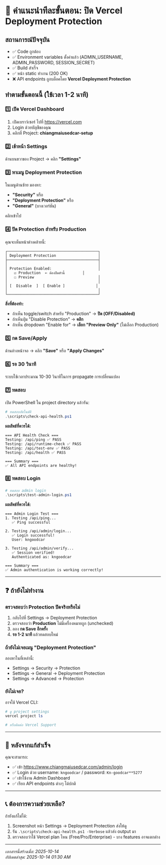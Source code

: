 # 🎯 คำแนะนำทีละขั้นตอน: ปิด Vercel Deployment Protection

## สถานการณ์ปัจจุบัน
- ✅ Code ถูกต้อง
- ✅ Environment variables ตั้งค่าแล้ว (ADMIN_USERNAME, ADMIN_PASSWORD, SESSION_SECRET)
- ✅ Build สำเร็จ
- ✅ หน้า static ทำงาน (200 OK)
- ❌ API endpoints ถูกบล็อคโดย **Vercel Deployment Protection**

## ทำตามขั้นตอนนี้ (ใช้เวลา 1-2 นาที)

### 1️⃣ เปิด Vercel Dashboard

1. เปิดเบราว์เซอร์ ไปที่ <https://vercel.com>
2. Login ด้วยบัญชีของคุณ
3. คลิกที่ Project: **chiangmaiusedcar-setup**

### 2️⃣ เข้าหน้า Settings

ด้านบนขวาของ Project → คลิก **"Settings"**

### 3️⃣ หาเมนู Deployment Protection

ในเมนูด้านซ้าย มองหา:
- **"Security"** หรือ
- **"Deployment Protection"** หรือ
- **"General"** (บางเวอร์ชัน)

คลิกเข้าไป

### 4️⃣ ปิด Protection สำหรับ Production

คุณจะเห็นหน้าต่างคล้ายนี้:

```text
┌─────────────────────────────────────────┐
│ Deployment Protection                   │
├─────────────────────────────────────────┤
│                                         │
│ Protection Enabled:                     │
│   ☑ Production  ← ต้องปิดตัวนี้        │
│   ☐ Preview                             │
│                                         │
│ [  Disable  ]  [ Enable ]              │
│                                         │
└─────────────────────────────────────────┘
```

**สิ่งที่ต้องทำ:**
- ถ้าเห็น toggle/switch สำหรับ "Production" → **ปิด (OFF/Disabled)**
- ถ้าเห็นปุ่ม "Disable Protection" → **คลิก**
- ถ้าเห็น dropdown "Enable for" → **เลือก "Preview Only"** (ไม่เลือก Production)

### 5️⃣ กด Save/Apply

ด้านล่างหน้าจอ → คลิก **"Save"** หรือ **"Apply Changes"**

### 6️⃣ รอ 30 วินาที

ระบบใช้เวลาประมาณ 10-30 วินาทีในการ propagate การเปลี่ยนแปลง

### 7️⃣ ทดสอบ

เปิด PowerShell ใน project directory แล้วรัน:

```powershell
# ทดสอบอัตโนมัติ
.\scripts\check-api-health.ps1
```

**ผลลัพธ์ที่ควรได้:**

```text
=== API Health Check ===
Testing: /api/ping ✅ PASS
Testing: /api/runtime-check ✅ PASS
Testing: /api/test-env ✅ PASS
Testing: /api/health ✅ PASS

=== Summary ===
✅ All API endpoints are healthy!
```

### 8️⃣ ทดสอบ Login

```powershell
# ทดสอบ admin login
.\scripts\test-admin-login.ps1
```

**ผลลัพธ์ที่ควรได้:**

```text
=== Admin Login Test ===
1. Testing /api/ping...
   ✅ Ping successful

2. Testing /api/admin/login...
   ✅ Login successful!
   User: kngoodcar

3. Testing /api/admin/verify...
   ✅ Session verified!
   Authenticated as: kngoodcar

=== Summary ===
✅ Admin authentication is working correctly!
```

---

## ❓ ถ้ายังไม่ทำงาน

### ตรวจสอบว่า Protection ปิดจริงหรือไม่

1. กลับไปที่ Settings → Deployment Protection
2. ตรวจสอบว่า **Production** ไม่มีเครื่องหมายถูก (unchecked)
3. ลอง **กด Save อีกครั้ง**
4. **รอ 1-2 นาที** แล้วทดสอบใหม่

### ถ้ายังไม่เจอเมนู "Deployment Protection"

ลองหาในที่เหล่านี้:
- Settings → Security → Protection
- Settings → General → Deployment Protection
- Settings → Advanced → Protection

### ยังไม่เจอ?

อาจใช้ Vercel CLI:

```powershell
# ดู project settings
vercel project ls

# หรือติดต่อ Vercel Support
```

---

## 🎉 หลังจากแก้สำเร็จ

คุณจะสามารถ:
- ✅ เข้า <https://www.chiangmaiusedcar.com/admin/login>
- ✅ Login ด้วย username: `kngoodcar` / password: `Kn-goodcar**5277`
- ✅ เข้าใช้งาน Admin Dashboard
- ✅ เรียก API endpoints ต่างๆ ได้ปกติ

---

## 📞 ต้องการความช่วยเหลือ?

ถ้ายังแก้ไม่ได้:

1. Screenshot หน้า Settings → Deployment Protection ส่งให้ดู
2. รัน `.\scripts\check-api-health.ps1 -Verbose` แล้วส่ง output มา
3. ตรวจสอบว่าใช้ Vercel plan ไหน (Free/Pro/Enterprise) - บาง features อาจแตกต่าง

---

*เอกสารนี้สร้างเมื่อ: 2025-10-14*  
*อัปเดตล่าสุด: 2025-10-14 01:30 AM*
